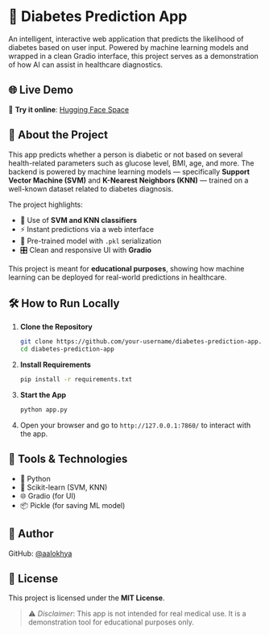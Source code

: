 # 💉 Diabetes Prediction App

An intelligent, interactive web application that predicts the likelihood of diabetes based on user input. 
Powered by machine learning models and wrapped in a clean Gradio interface, this project serves as a demonstration of how AI can assist in healthcare diagnostics.

## 🌐 Live Demo

🔗 **Try it online**: [Hugging Face Space](https://huggingface.co/spaces/Aalokhya/Diabetes-Prediction)  

## 📌 About the Project

This app predicts whether a person is diabetic or not based on several health-related parameters such as glucose level, BMI, age, and more. The backend is powered by machine learning models — specifically **Support Vector Machine (SVM)** and **K-Nearest Neighbors (KNN)** — trained on a well-known dataset related to diabetes diagnosis.

The project highlights:

- 🔬 Use of **SVM and KNN classifiers**
- ⚡ Instant predictions via a web interface
- 🧠 Pre-trained model with `.pkl` serialization
- 🎛️ Clean and responsive UI with **Gradio**

This project is meant for **educational purposes**, showing how machine learning can be deployed for real-world predictions in healthcare.

## 🛠️ How to Run Locally

1. **Clone the Repository**

   ```bash
   git clone https://github.com/your-username/diabetes-prediction-app.git
   cd diabetes-prediction-app


2. **Install Requirements**

   ```bash
   pip install -r requirements.txt
   ```

3. **Start the App**

   ```bash
   python app.py
   ```

4. Open your browser and go to `http://127.0.0.1:7860/` to interact with the app.

## 🧪 Tools & Technologies

* 🐍 Python
* 🤖 Scikit-learn (SVM, KNN)
* 🌐 Gradio (for UI)
* 📦 Pickle (for saving ML model)

## 👤 Author

GitHub: [@aalokhya](https://github.com/aalokhya)

## 📄 License

This project is licensed under the **MIT License**.

> ⚠️ *Disclaimer*: This app is not intended for real medical use. It is a demonstration tool for educational purposes only.
